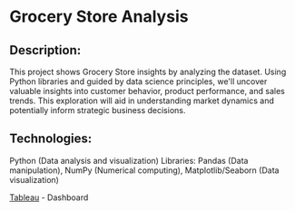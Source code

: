 # Grocery Store Analysis

## Description:
This project shows Grocery Store insights by analyzing the dataset. Using Python libraries and guided by data science principles, we'll uncover valuable insights into customer behavior, product performance, and sales trends. This exploration will aid in understanding market dynamics and potentially inform strategic business decisions.

## Technologies:

Python (Data analysis and visualization) Libraries: Pandas (Data manipulation), NumPy (Numerical computing), Matplotlib/Seaborn (Data visualization)

[Tableau](https://public.tableau.com/app/profile/andrii.sydorenko4749/viz/Book1_17228039856140/GroseryStoreDashboard?publish=yes)  - Dashboard
